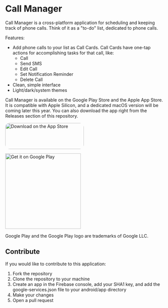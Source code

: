 # Call Manager

Call Manager is a cross-platform application for scheduling and keeping track of phone calls. Think of it as a "to-do" list, dedicated to phone calls.

Features:
- Add phone calls to your list as Call Cards. Call Cards have one-tap actions for accomplishing tasks for that call, like:
	- Call
	- Send SMS
	- Edit Call
	- Set Notification Reminder
	- Delete Call
- Clean, simple interface
- Light/dark/system themes

Call Manager is available on the Google Play Store and the Apple App Store. It is compatible with Apple Silicon, and a dedicated macOS version will be coming later this year. You can also download the app right from the Releases section of this repository.

<a href="https://apps.apple.com/us/app/call-manager-pro/id1564611665?itsct=apps_box_badge&amp;itscg=30200" style="display: inline-block; overflow: hidden; border-radius: 13px; width: 250px; height: 83px;"><img src="https://tools.applemediaservices.com/api/badges/download-on-the-app-store/black/en-us?size=250x83&amp;releaseDate=1621209600&h=7294e2c4301c007a45c3156a97bbbfb9" alt="Download on the App Store" style="border-radius: 13px; width: 250px; height: 83px;"></a>

<a href='https://play.google.com/store/apps/details?id=com.groovinchip.flutter.callmanager&pcampaignid=pcampaignidMKT-Other-global-all-co-prtnr-py-PartBadge-Mar2515-1'><img alt='Get it on Google Play' src='https://play.google.com/intl/en_us/badges/static/images/badges/en_badge_web_generic.png' width="240px"/></a>

Google Play and the Google Play logo are trademarks of Google LLC.

## Contribute
If you would like to contribute to this application:
1. Fork the repository
2. Clone the repository to your machine
3. Create an app in the Firebase console, add your SHA1 key, and add the google-services.json file to your android/app directory
4. Make your changes
5. Open a pull request
